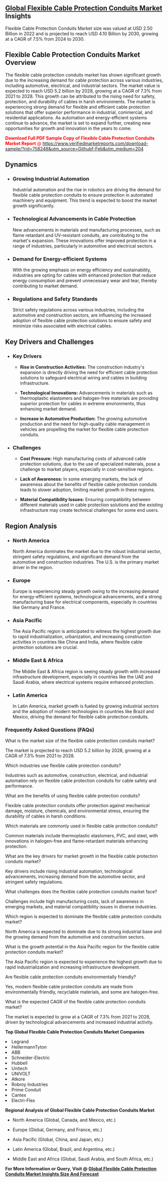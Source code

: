 <h2><a href="https://www.verifiedmarketreports.com/download-sample/?rid=758248&amp;utm_source=Githubf&amp;utm_medium=204" target="_blank">Global Flexible Cable Protection Conduits Market</a> Insights</h2><p>Flexible Cable Protection Conduits Market size was valued at USD 2.50 Billion in 2022 and is projected to reach USD 4.10 Billion by 2030, growing at a CAGR of 7.5% from 2024 to 2030.</p><p> <h2>Flexible Cable Protection Conduits Market Overview</h2> <p>The flexible cable protection conduits market has shown significant growth due to the increasing demand for cable protection across various industries, including automotive, electrical, and industrial sectors. The market value is expected to reach USD 5.2 billion by 2028, growing at a CAGR of 7.3% from 2021 to 2028. This growth can be attributed to the rising need for safety, protection, and durability of cables in harsh environments. The market is experiencing strong demand for flexible and efficient cable protection solutions that offer superior performance in industrial, commercial, and residential applications. As automation and energy-efficient systems continue to advance, the market is set to expand further, creating new opportunities for growth and innovation in the years to come.</p> <p><p><span class=""><span style="color: #ff0000;"><strong>Download Full PDF Sample Copy of Flexible Cable Protection Conduits Market Report</strong> @ </span><a href="https://www.verifiedmarketreports.com/download-sample/?rid=758248&amp;utm_source=Githubf-Feb&amp;utm_medium=204" target="_blank">https://www.verifiedmarketreports.com/download-sample/?rid=758248&amp;utm_source=Githubf-Feb&amp;utm_medium=204</a></span></p></p> <h2>Dynamics</h2> <ul> <li><h3>Growing Industrial Automation</h3><p>Industrial automation and the rise in robotics are driving the demand for flexible cable protection conduits to ensure protection in automated machinery and equipment. This trend is expected to boost the market growth significantly.</p></li> <li><h3>Technological Advancements in Cable Protection</h3><p>New advancements in materials and manufacturing processes, such as flame retardant and UV-resistant conduits, are contributing to the market's expansion. These innovations offer improved protection in a range of industries, particularly in automotive and electrical sectors.</p></li> <li><h3>Demand for Energy-efficient Systems</h3><p>With the growing emphasis on energy efficiency and sustainability, industries are opting for cables with enhanced protection that reduce energy consumption and prevent unnecessary wear and tear, thereby contributing to market demand.</p></li> <li><h3>Regulations and Safety Standards</h3><p>Strict safety regulations across various industries, including the automotive and construction sectors, are influencing the increased adoption of flexible cable protection solutions to ensure safety and minimize risks associated with electrical cables.</p></li> </ul> <h2>Key Drivers and Challenges</h2> <ul> <li><h3>Key Drivers</h3> <ul> <li><p><strong>Rise in Construction Activities:</strong> The construction industry's expansion is directly driving the need for efficient cable protection solutions to safeguard electrical wiring and cables in building infrastructure.</p></li> <li><p><strong>Technological Innovations:</strong> Advancements in materials such as thermoplastic elastomers and halogen-free materials are providing superior protection for cables in extreme environments, thus enhancing market demand.</p></li> <li><p><strong>Increase in Automotive Production:</strong> The growing automotive production and the need for high-quality cable management in vehicles are propelling the market for flexible cable protection conduits.</p></li> </ul> </li> <li><h3>Challenges</h3> <ul> <li><p><strong>Cost Pressure:</strong> High manufacturing costs of advanced cable protection solutions, due to the use of specialized materials, pose a challenge to market players, especially in cost-sensitive regions.</p></li> <li><p><strong>Lack of Awareness:</strong> In some emerging markets, the lack of awareness about the benefits of flexible cable protection conduits leads to slower adoption, limiting market growth in these regions.</p></li> <li><p><strong>Material Compatibility Issues:</strong> Ensuring compatibility between different materials used in cable protection solutions and the existing infrastructure may create technical challenges for some end users.</p></li> </ul> </li> </ul> <h2>Region Analysis</h2> <ul> <li><h3>North America</h3><p>North America dominates the market due to the robust industrial sector, stringent safety regulations, and significant demand from the automotive and construction industries. The U.S. is the primary market driver in the region.</p></li> <li><h3>Europe</h3><p>Europe is experiencing steady growth owing to the increasing demand for energy-efficient systems, technological advancements, and a strong manufacturing base for electrical components, especially in countries like Germany and France.</p></li> <li><h3>Asia Pacific</h3><p>The Asia Pacific region is anticipated to witness the highest growth due to rapid industrialization, urbanization, and increasing construction activities in countries like China and India, where flexible cable protection solutions are crucial.</p></li> <li><h3>Middle East & Africa</h3><p>The Middle East & Africa region is seeing steady growth with increased infrastructure development, especially in countries like the UAE and Saudi Arabia, where electrical systems require enhanced protection.</p></li> <li><h3>Latin America</h3><p>In Latin America, market growth is fueled by growing industrial sectors and the adoption of modern technologies in countries like Brazil and Mexico, driving the demand for flexible cable protection conduits.</p></li> </ul> <h3>Frequently Asked Questions (FAQs)</h3> <p>What is the market size of the flexible cable protection conduits market? </p> <p>The market is projected to reach USD 5.2 billion by 2028, growing at a CAGR of 7.3% from 2021 to 2028.</p> <p>Which industries use flexible cable protection conduits? </p> <p>Industries such as automotive, construction, electrical, and industrial automation rely on flexible cable protection conduits for cable safety and performance.</p> <p>What are the benefits of using flexible cable protection conduits? </p> <p>Flexible cable protection conduits offer protection against mechanical damage, moisture, chemicals, and environmental stress, ensuring the durability of cables in harsh conditions.</p> <p>Which materials are commonly used in flexible cable protection conduits? </p> <p>Common materials include thermoplastic elastomers, PVC, and steel, with innovations in halogen-free and flame-retardant materials enhancing protection.</p> <p>What are the key drivers for market growth in the flexible cable protection conduits market? </p> <p>Key drivers include rising industrial automation, technological advancements, increasing demand from the automotive sector, and stringent safety regulations.</p> <p>What challenges does the flexible cable protection conduits market face? </p> <p>Challenges include high manufacturing costs, lack of awareness in emerging markets, and material compatibility issues in diverse industries.</p> <p>Which region is expected to dominate the flexible cable protection conduits market? </p> <p>North America is expected to dominate due to its strong industrial base and the growing demand from the automotive and construction sectors.</p> <p>What is the growth potential in the Asia Pacific region for the flexible cable protection conduits market? </p> <p>The Asia Pacific region is expected to experience the highest growth due to rapid industrialization and increasing infrastructure development.</p> <p>Are flexible cable protection conduits environmentally friendly? </p> <p>Yes, modern flexible cable protection conduits are made from environmentally friendly, recyclable materials, and some are halogen-free.</p> <p>What is the expected CAGR of the flexible cable protection conduits market? </p> <p>The market is expected to grow at a CAGR of 7.3% from 2021 to 2028, driven by technological advancements and increased industrial activity.</p> </p><p><strong>Top Global Flexible Cable Protection Conduits Market Companies</strong></p><div data-test-id=""><p><li>Legrand</li><li> HellermannTyton</li><li> ABB</li><li> Schneider-Electric</li><li> Hubbell</li><li> Unitech</li><li> UNIVOLT</li><li> Atkore</li><li> Robroy Industries</li><li> Prime Conduit</li><li> Cantex</li><li> Electri-Flex</li></p><div><strong>Regional Analysis of&nbsp;Global Flexible Cable Protection Conduits Market</strong></div><ul><li dir="ltr"><p dir="ltr">North America&nbsp;(Global, Canada, and Mexico, etc.)</p></li><li dir="ltr"><p dir="ltr">Europe (Global, Germany, and France, etc.)</p></li><li dir="ltr"><p dir="ltr">Asia Pacific&nbsp;(Global, China, and Japan, etc.)</p></li><li dir="ltr"><p dir="ltr">Latin America&nbsp;(Global, Brazil, and Argentina, etc.)</p></li><li dir="ltr">Middle East and Africa&nbsp;(Global, Saudi Arabia, and South Africa, etc.)</li></ul><p><strong>For More Information or Query, Visit @&nbsp;</strong><strong><a href="https://www.verifiedmarketreports.com/product/flexible-cable-protection-conduits-market/?utm_source=Githubf&amp;utm_medium=204" target="_blank">Global Flexible Cable Protection Conduits Market Insights Size And Forecast</a></strong></p></div>

